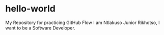 # hello-world
My Repository for practicing GitHub Flow
I am Ntlakuso Junior Rikhotso,
I want to be a Software Developer.
